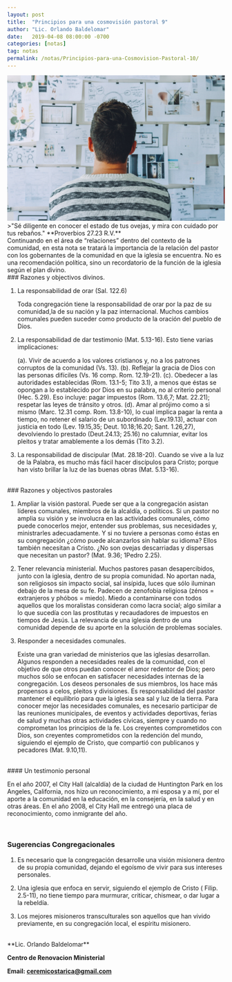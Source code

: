 ```yaml
---
layout: post
title:  "Principios para una cosmovisión pastoral 9"
author: "Lic. Orlando Baldelomar"
date:   2019-04-08 08:00:00 -0700
categories: [notas]
tag: notas
permalink: /notas/Principios-para-una-Cosmovision-Pastoral-10/
---
```


<img src="/assets/img/cosmovision.jpeg" class="img-fluid" alt="Responsive image">

<br>
>"Sé diligente en conocer el estado de tus ovejas, y mira con cuidado por tus rebaños."
**Proverbios 27.23 R.V.**

<br>
Continuando en el área de “relaciones” dentro del contexto de la comunidad, en esta nota se tratará la importancia de la relación del pastor con los gobernantes de la comunidad en que la iglesia se encuentra. No es una recomendación política, sino un recordatorio de la función de la iglesia según el plan divino.  

<br>
### Razones y objectivos divinos.

1. La responsabilidad de orar (Sal. 122.6)

    Toda congregación tiene la responsabilidad de orar por la paz de su comunidad,la de su nación y la paz internacional. Muchos cambios comunales  pueden suceder como producto de la oración del pueblo de Dios. 


2. La responsabilidad de dar testimonio (Mat. 5.13-16). Esto tiene varias implicaciones:


    (a). Vivir de acuerdo a los valores cristianos y, no a los patrones corruptos de la comunidad (Vs. 13). (b). Reflejar la gracia de Dios con las personas difíciles (Vs. 16 comp. Rom. 12.19-21). (c). Obedecer a las autoridades establecidas (Rom. 13.1-5; Tito 3.1), a menos que éstas se opongan a lo establecido por Dios en su palabra, no al criterio personal (Hec. 5.29). Eso incluye: pagar impuestos (Rom. 13.6,7; Mat. 22.21); respetar las leyes de tránsito y otros. (d). Amar al prójimo como a si mismo (Marc. 12.31 comp. Rom. 13.8-10), lo cual implica pagar la renta a tiempo, no retener el salario de un subordinado (Lev.19.13), actuar con justicia en todo (Lev. 19.15,35; Deut. 10.18;16.20; Sant. 1.26,27), devolviendo lo prestado (Deut.24.13; 25.16) no calumniar, evitar los pleitos y tratar amablemente a los demás (Tito 3.2).


3. La responsabilidad de discipular (Mat. 28.18-20). Cuando se vive a la luz de la Palabra, es mucho más fácil hacer discípulos para Cristo; porque han visto brillar la luz de las buenas obras (Mat. 5.13-16).

<br>
### Razones y objectivos pastorales

1. Ampliar la visión pastoral.
    Puede ser que a la congregación asistan líderes comunales, miembros de la alcaldía, o políticos. Si un pastor no amplia su visión y se involucra en las actividades comunales, cómo puede conocerlos mejor, entender sus problemas, sus necesidades y, ministrarles adecuadamente. Y si no tuviere a personas como éstas en su congregación ¿cómo puede alcanzarlos sin hablar su idioma? Ellos también necesitan a Cristo. ¿No son ovejas descarriadas y dispersas que necesitan un pastor? (Mat. 9.36; 1Pedro 2.25).


2. Tener relevancia ministerial.
    Muchos pastores pasan desapercibidos, junto con la iglesia, dentro de su propia comunidad. No aportan nada, son religiosos sin impacto social, sal insípida, luces que sólo iluminan debajo de la mesa de su fe. Padecen de zenofobia religiosa (zénos = extranjeros y phóbos = miedo). Miedo a contaminarse con todos aquellos que los moralistas consideran como lacra social; algo similar a lo que sucedía con las prostitutas y recaudadores de impuestos en tiempos de Jesús. La relevancia de una iglesia dentro de una comunidad depende de su aporte en la solución de problemas sociales.


3.  Responder a necesidades comunales. 

    Existe una gran variedad de ministerios que las iglesias desarrollan. Algunos responden a necesidades reales de la comunidad, con el objetivo de que otros puedan conocer el amor redentor de Dios; pero muchos sólo se enfocan en satisfacer necesidades internas de la congregación. Los deseos personales de sus miembros, los hace más propensos a celos, pleitos y divisiones.
    Es responsabilidad del pastor mantener el equilibrio para que la iglesia sea sal y luz de la tierra. Para conocer mejor las necesidades comunales, es necesario participar de las reuniones municipales, de eventos y actividades deportivas, ferias de salud y muchas otras actividades cívicas, siempre y cuando no comprometan los principios de la fe. Los creyentes comprometidos con Dios, son creyentes comprometidos con la redención del mundo, siguiendo el ejemplo de Cristo, que compartió con publicanos y pecadores (Mat. 9.10,11).

<br>
#### Un testimonio personal

En el año 2007, el City Hall (alcaldía) de la ciudad de Huntington Park en los Angeles, California, nos hizo un reconocimiento, a mi esposa y a mí, por el aporte a la comunidad en la educación, en la consejería, en la salud y en otras áreas. En el año 2008, el City Hall me entregó una placa de reconocimiento, como inmigrante del año.


<br>
<h3 class="text-center">Sugerencias Congregacionales</h3>

1. Es necesario que la congregación desarrolle una visión misionera dentro de su propia comunidad, dejando el egoísmo de vivir para sus intereses personales.


2. Una iglesia que enfoca en servir, siguiendo el ejemplo de Cristo ( Filip. 2.5-11), no tiene tiempo para murmurar, criticar, chismear, o dar lugar a la rebeldía.

3. Los mejores misioneros transculturales son aquellos que han vivido previamente, en su congregación local, el espíritu misionero.


<br>
**Lic. Orlando Baldelomar**

**Centro de Renovacion Ministerial**

**Email: ceremicostarica@gmail.com**